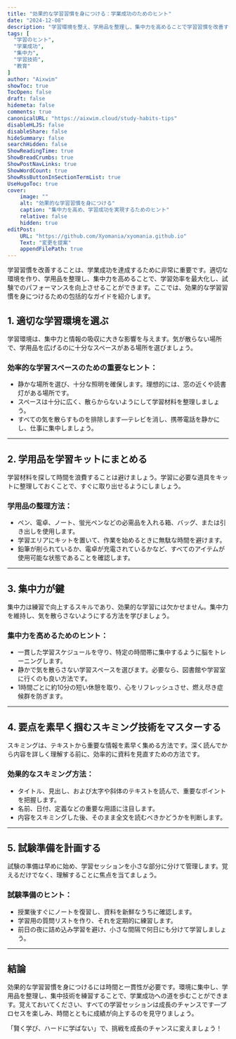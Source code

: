 ```yaml
---
title: "効果的な学習習慣を身につける：学業成功のためのヒント"
date: "2024-12-08"
description: "学習環境を整え、学用品を整理し、集中力を高めることで学習習慣を改善する方法を学びましょう。"
tags: [
  "学習のヒント",
  "学業成功",
  "集中力",
  "学習技術",
  "教育"
]
author: "Aixwim"
showToc: true
TocOpen: false
draft: false
hidemeta: false
comments: true
canonicalURL: "https://aixwim.cloud/study-habits-tips"
disableHLJS: false
disableShare: false
hideSummary: false
searchHidden: false
ShowReadingTime: true
ShowBreadCrumbs: true
ShowPostNavLinks: true
ShowWordCount: true
ShowRssButtonInSectionTermList: true
UseHugoToc: true
cover:
    image: ""
    alt: "効果的な学習習慣を身につける"
    caption: "集中力を高め、学習成功を実現するためのヒント"
    relative: false
    hidden: true
editPost:
    URL: "https://github.com/Xyomania/xyomania.github.io"
    Text: "変更を提案"
    appendFilePath: true
---
```


学習習慣を改善することは、学業成功を達成するために非常に重要です。適切な環境を作り、学用品を整理し、集中力を高めることで、学習効率を最大化し、試験でのパフォーマンスを向上させることができます。ここでは、効果的な学習習慣を身につけるための包括的なガイドを紹介します。

<!--more-->

## 1. 適切な学習環境を選ぶ  

学習環境は、集中力と情報の吸収に大きな影響を与えます。気が散らない場所で、学用品を広げるのに十分なスペースがある場所を選びましょう。

### 効率的な学習スペースのための重要なヒント：
- 静かな場所を選び、十分な照明を確保します。理想的には、窓の近くや読書灯がある場所です。
- スペースは十分に広く、散らからないようにして学習材料を整理しましょう。
- すべての気を散らすものを排除します—テレビを消し、携帯電話を静かにし、仕事に集中しましょう。  

---

## 2. 学用品を学習キットにまとめる  

学習材料を探して時間を浪費することは避けましょう。学習に必要な道具をキットに整理しておくことで、すぐに取り出せるようにしましょう。

### 学用品の整理方法：
- ペン、電卓、ノート、蛍光ペンなどの必需品を入れる箱、バッグ、または引き出しを使用します。
- 学習エリアにキットを置いて、作業を始めるときに無駄な時間を避けます。
- 鉛筆が削られているか、電卓が充電されているかなど、すべてのアイテムが使用可能な状態であることを確認します。  

---

## 3. 集中力が鍵  

集中力は練習で向上するスキルであり、効果的な学習には欠かせません。集中力を維持し、気を散らさないようにする方法を学びましょう。

### 集中力を高めるためのヒント：
- 一貫した学習スケジュールを守り、特定の時間帯に集中するように脳をトレーニングします。
- 静かで気を散らさない学習スペースを選びます。必要なら、図書館や学習室に行くのも良い方法です。
- 1時間ごとに約10分の短い休憩を取り、心をリフレッシュさせ、燃え尽き症候群を防ぎます。  

---

## 4. 要点を素早く掴むスキミング技術をマスターする  

スキミングは、テキストから重要な情報を素早く集める方法です。深く読んでから内容を詳しく理解する前に、効率的に資料を見直すための方法です。

### 効果的なスキミング方法：
- タイトル、見出し、および太字や斜体のテキストを読んで、重要なポイントを把握します。
- 名前、日付、定義などの重要な用語に注目します。
- 内容をスキミングした後、そのまま全文を読むべきかどうかを判断します。  

---

## 5. 試験準備を計画する  

試験の準備は早めに始め、学習セッションを小さな部分に分けて管理します。覚えるだけでなく、理解することに焦点を当てましょう。

### 試験準備のヒント：
- 授業後すぐにノートを復習し、資料を新鮮なうちに確認します。
- 学習用の質問リストを作り、それを定期的に練習します。
- 前日の夜に詰め込み学習を避け、小さな間隔で何日にも分けて学習しましょう。  

---

## 結論  

効果的な学習習慣を身につけるには時間と一貫性が必要です。環境に集中し、学用品を整理し、集中技術を練習することで、学業成功への道を歩むことができます。覚えておいてください、すべての学習セッションは成長のチャンスです—プロセスを楽しみ、時間とともに成績が向上するのを見守りましょう。

「賢く学び、ハードに学ばない」で、挑戦を成長のチャンスに変えましょう！
